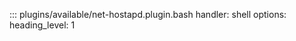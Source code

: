 ::: plugins/available/net-hostapd.plugin.bash
    handler: shell
    options:
      heading_level: 1